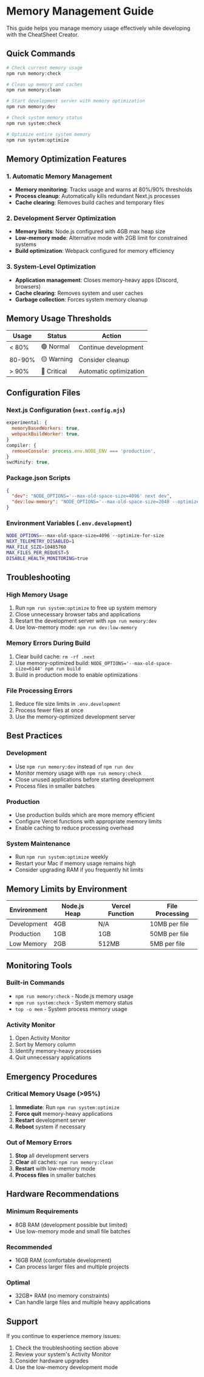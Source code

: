 # Memory Management Guide

This guide helps you manage memory usage effectively while developing with the CheatSheet Creator.

## Quick Commands

```bash
# Check current memory usage
npm run memory:check

# Clean up memory and caches
npm run memory:clean

# Start development server with memory optimization
npm run memory:dev

# Check system memory status
npm run system:check

# Optimize entire system memory
npm run system:optimize
```

## Memory Optimization Features

### 1. Automatic Memory Management
- **Memory monitoring**: Tracks usage and warns at 80%/90% thresholds
- **Process cleanup**: Automatically kills redundant Next.js processes
- **Cache clearing**: Removes build caches and temporary files

### 2. Development Server Optimization
- **Memory limits**: Node.js configured with 4GB max heap size
- **Low-memory mode**: Alternative mode with 2GB limit for constrained systems
- **Build optimization**: Webpack configured for memory efficiency

### 3. System-Level Optimization
- **Application management**: Closes memory-heavy apps (Discord, browsers)
- **Cache clearing**: Removes system and user caches
- **Garbage collection**: Forces system memory cleanup

## Memory Usage Thresholds

| Usage | Status | Action |
|-------|--------|--------|
| < 80% | 🟢 Normal | Continue development |
| 80-90% | 🟡 Warning | Consider cleanup |
| > 90% | 🔴 Critical | Automatic optimization |

## Configuration Files

### Next.js Configuration (`next.config.mjs`)
```javascript
experimental: {
  memoryBasedWorkers: true,
  webpackBuildWorker: true,
}
compiler: {
  removeConsole: process.env.NODE_ENV === 'production',
}
swcMinify: true,
```

### Package.json Scripts
```json
{
  "dev": "NODE_OPTIONS='--max-old-space-size=4096' next dev",
  "dev:low-memory": "NODE_OPTIONS='--max-old-space-size=2048 --optimize-for-size' next dev"
}
```

### Environment Variables (`.env.development`)
```bash
NODE_OPTIONS=--max-old-space-size=4096 --optimize-for-size
NEXT_TELEMETRY_DISABLED=1
MAX_FILE_SIZE=10485760
MAX_FILES_PER_REQUEST=5
DISABLE_HEALTH_MONITORING=true
```

## Troubleshooting

### High Memory Usage
1. Run `npm run system:optimize` to free up system memory
2. Close unnecessary browser tabs and applications
3. Restart the development server with `npm run memory:dev`
4. Use low-memory mode: `npm run dev:low-memory`

### Memory Errors During Build
1. Clear build cache: `rm -rf .next`
2. Use memory-optimized build: `NODE_OPTIONS='--max-old-space-size=6144' npm run build`
3. Build in production mode to enable optimizations

### File Processing Errors
1. Reduce file size limits in `.env.development`
2. Process fewer files at once
3. Use the memory-optimized development server

## Best Practices

### Development
- Use `npm run memory:dev` instead of `npm run dev`
- Monitor memory usage with `npm run memory:check`
- Close unused applications before starting development
- Process files in smaller batches

### Production
- Use production builds which are more memory efficient
- Configure Vercel functions with appropriate memory limits
- Enable caching to reduce processing overhead

### System Maintenance
- Run `npm run system:optimize` weekly
- Restart your Mac if memory usage remains high
- Consider upgrading RAM if you frequently hit limits

## Memory Limits by Environment

| Environment | Node.js Heap | Vercel Function | File Processing |
|-------------|--------------|-----------------|-----------------|
| Development | 4GB | N/A | 10MB per file |
| Production | 1GB | 1GB | 50MB per file |
| Low Memory | 2GB | 512MB | 5MB per file |

## Monitoring Tools

### Built-in Commands
- `npm run memory:check` - Node.js memory usage
- `npm run system:check` - System memory status
- `top -o mem` - System process memory usage

### Activity Monitor
1. Open Activity Monitor
2. Sort by Memory column
3. Identify memory-heavy processes
4. Quit unnecessary applications

## Emergency Procedures

### Critical Memory Usage (>95%)
1. **Immediate**: Run `npm run system:optimize`
2. **Force quit** memory-heavy applications
3. **Restart** development server
4. **Reboot** system if necessary

### Out of Memory Errors
1. **Stop** all development servers
2. **Clear** all caches: `npm run memory:clean`
3. **Restart** with low-memory mode
4. **Process files** in smaller batches

## Hardware Recommendations

### Minimum Requirements
- 8GB RAM (development possible but limited)
- Use low-memory mode and small file batches

### Recommended
- 16GB RAM (comfortable development)
- Can process larger files and multiple projects

### Optimal
- 32GB+ RAM (no memory constraints)
- Can handle large files and multiple heavy applications

## Support

If you continue to experience memory issues:
1. Check the troubleshooting section above
2. Review your system's Activity Monitor
3. Consider hardware upgrades
4. Use the low-memory development mode